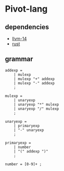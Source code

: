 # Pivot-lang


## dependencies
- [llvm-14](https://github.com/llvm/llvm-project/releases/tag/llvmorg-14.0.6)
- [rust](https://www.rust-lang.org/)


## grammar

```ebnf
addexp = 
    | mulexp
    | mulexp "+" addexp
    | mulexp "-" addexp
    ;

mulexp = 
    | unaryexp
    | unaryexp "*" mulexp
    | unaryexp "/" mulexp
    ;

unaryexp =
    | primaryexp
    | "-" unaryexp
    ;

primaryexp =
    | number
    | "(" addexp ")"
    ;

number = [0-9]+ ;

```
